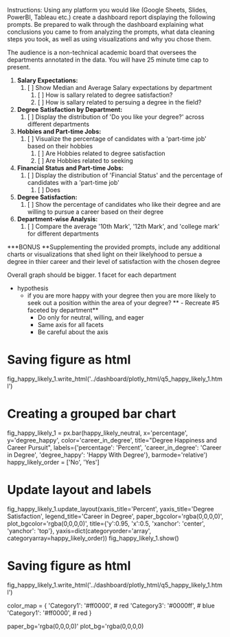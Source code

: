 Instructions:
Using any platform you would like (Google Sheets, Slides, PowerBI, Tableau etc.) create a dashboard report displaying the following prompts.  Be prepared to walk through the dashboard explaining what conclusions you came to from analyzing the prompts, what data cleaning steps you took, as well as using visualizations and why you chose them.

The audience is a non-technical academic board that oversees the departments annotated in the data.  You will have 25 minute time cap to present.

1) **Salary Expectations:**
   1) [ ] Show Median and Average Salary expectations by department
      1) [ ] How is sallary related to degree satisfaction?
      2) [ ] How is sallary related to persuing a degree in the field?
2) **Degree Satisfaction by Department:**
   1) [ ] Display the distribution of 'Do you like your degree?' across different departments
3) **Hobbies and Part-time Jobs:**
   1) [ ] Visualize the percentage of candidates with a 'part-time job' based on their hobbies
      1) [ ] Are Hobbies related to degree satisfaction
      2) [ ] Are Hobbies related to seeking
4) **Financial Status and Part-time Jobs:**
   1) [ ] Display the distribution of 'Financial Status' and the percentage of candidates with a 'part-time job'
      1) [ ] Does
5) **Degree Satisfaction:**
   1) [ ] Show the percentage of candidates who like their degree and are willing to pursue a career based on their degree
6) **Department-wise Analysis:**
   1) [ ] Compare the average '10th Mark', '12th Mark', and 'college mark' for different departments

***BONUS
**Supplementing the provided prompts, include any additional charts or visualizations that shed light on their  likelyhood to persue a degree in thier career and their level of satisfaction with the chosen degree

Overall graph should be bigger. 1 facet for each department

- hypothesis
   - if you are more happy with your degree then you are more likely to seek out a position within the area of your degree?
** - Recreate #5 faceted by department** 
      - Do only for neutral, willing, and eager
      - Same axis for all facets
      - Be careful about the axis

# Saving figure as html
fig_happy_likely_1.write_html('../dashboard/plotly_html/q5_happy_likely_1.html')


# Creating a grouped bar chart
fig_happy_likely_1 = px.bar(happy_likely_neutral, x='percentage', y='degree_happy',
             color='career_in_degree',
             title="Degree Happiness and Career Pursuit",
             labels={'percentage': 'Percent',
                     'career_in_degree': 'Career in Degree',
                     'degree_happy': 'Happy With Degree'},
             barmode='relative')
happy_likely_order = ['No', 'Yes']
# Update layout and labels
fig_happy_likely_1.update_layout(xaxis_title='Percent',
                  yaxis_title='Degree Satisfaction',
                  legend_title='Career in Degree',
                  paper_bgcolor='rgba(0,0,0,0)',
                  plot_bgcolor='rgba(0,0,0,0)',
                  title={'y':0.95,
                         'x':0.5,
                         'xanchor': 'center',
                         'yanchor': 'top'},
                  yaxis=dict(categoryorder='array',    
                             categoryarray=happy_likely_order))
fig_happy_likely_1.show()

# Saving figure as html
fig_happy_likely_1.write_html('../dashboard/plotly_html/q5_happy_likely_1.html')


color_map = {
    'Category1': '#ff0000',  # red
    'Category3': '#0000ff',  # blue
    'Category1': '#ff0000',  # red
}


paper_bg='rgba(0,0,0,0)'
plot_bg='rgba(0,0,0,0)